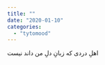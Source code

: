 ```yaml
---
title: ""
date: "2020-01-10"
categories: 
  - "tytomood"
---
```


اهلِ دردی که زبانِ دلِ من داند نیست
